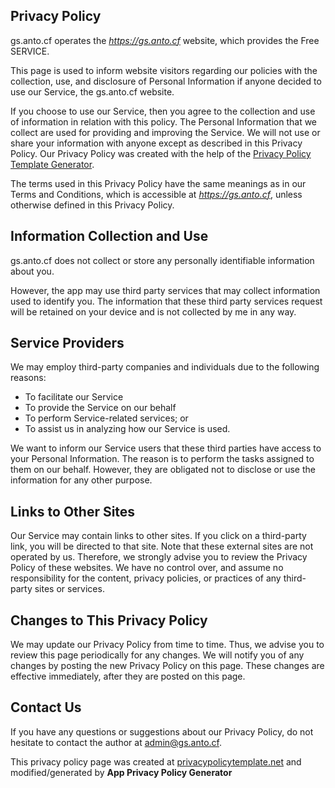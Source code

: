 ## Privacy Policy

gs.anto.cf operates the _https://gs.anto.cf_ website, which provides the Free SERVICE.

This page is used to inform website visitors regarding our policies with the collection, use, and disclosure of Personal Information if anyone decided to use our Service, the gs.anto.cf website.

If you choose to use our Service, then you agree to the collection and use of information in relation with this policy. The Personal Information that we collect are used for providing and improving the Service. We will not use or share your information with anyone except as described in this Privacy Policy. Our Privacy Policy was created with the help of the [Privacy Policy Template Generator](https://www.privacypolicytemplate.net/).

The terms used in this Privacy Policy have the same meanings as in our Terms and Conditions, which is accessible at _https://gs.anto.cf_, unless otherwise defined in this Privacy Policy.

## Information Collection and Use

gs.anto.cf does not collect or store any personally identifiable information about you.

However, the app may use third party services that may collect information used to identify you. The information that these third party services request will be retained on your device and is not collected by me in any way.

## Service Providers

We may employ third-party companies and individuals due to the following reasons:

- To facilitate our Service
- To provide the Service on our behalf
- To perform Service-related services; or
- To assist us in analyzing how our Service is used.

We want to inform our Service users that these third parties have access to your Personal Information. The reason is to perform the tasks assigned to them on our behalf. However, they are obligated not to disclose or use the information for any other purpose.

## Links to Other Sites

Our Service may contain links to other sites. If you click on a third-party link, you will be directed to that site. Note that these external sites are not operated by us. Therefore, we strongly advise you to review the Privacy Policy of these websites. We have no control over, and assume no responsibility for the content, privacy policies, or practices of any third-party sites or services.

## Changes to This Privacy Policy

We may update our Privacy Policy from time to time. Thus, we advise you to review this page periodically for any changes. We will notify you of any changes by posting the new Privacy Policy on this page. These changes are effective immediately, after they are posted on this page.

## Contact Us

If you have any questions or suggestions about our Privacy Policy, do not hesitate to contact the author at admin@gs.anto.cf.

This privacy policy page was created at [privacypolicytemplate.net](https://privacypolicytemplate.net) and modified/generated by **App Privacy Policy Generator**

